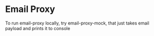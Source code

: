 # Email Proxy

To run email-proxy locally, try email-proxy-mock, that just takes email payload and prints it to console
